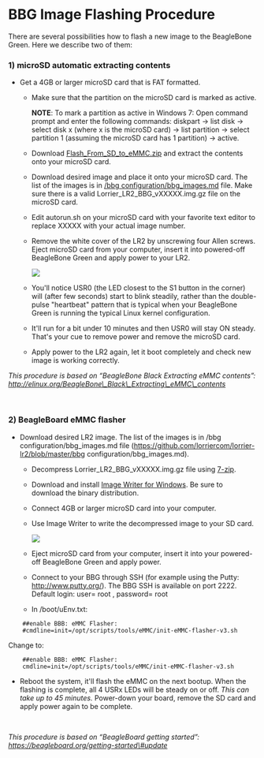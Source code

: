 BBG Image Flashing Procedure
============================

There are several possibilities how to flash a new image to the BeagleBone
Green. Here we describe two of them:

### 1) microSD automatic extracting contents

-   Get a 4GB or larger microSD card that is FAT formatted.

    -   Make sure that the partition on the microSD card is marked as active.

        **NOTE**: To mark a partition as active in Windows 7: Open command
        prompt and enter the following commands: diskpart -\> list disk -\>
        select disk x (where x is the microSD card) -\> list partition -\>
        select partition 1 (assuming the microSD card has 1 partition) -\>
        active.

    -   Download
        [Flash\_From\_SD\_to\_eMMC.zip](https://drive.google.com/open?id=0B2d6XCsqk9PSREFxVFRpUG5MNTA)
        and extract the contents onto your microSD card.

    -   Download desired image and place it onto your microSD card. The list of
        the images is in [/bbg
        configuration/bbg\_images.md](https://github.com/lorriercom/lorrier-lr2/blob/master/bbg%20configuration/bbg_images.md)
        file. Make sure there is a valid Lorrier\_LR2\_BBG\_vXXXXX.img.gz file
        on the microSD card.

    -   Edit autorun.sh on your microSD card with your favorite text editor to
        replace XXXXX with your actual image number.

    -   Remove the white cover of the LR2 by unscrewing four Allen screws. Eject
        microSD card from your computer, insert it into powered-off BeagleBone
        Green and apply power to your LR2.

        ![](https://abload.de/img/img_1809f2sp0.jpg)

    -   You'll notice USR0 (the LED closest to the S1 button in the corner) will
        (after few seconds) start to blink steadily, rather than the
        double-pulse "heartbeat" pattern that is typical when your BeagleBone
        Green is running the typical Linux kernel configuration.

    -   It'll run for a bit under 10 minutes and then USR0 will stay ON steady.
        That's your cue to remove power and remove the microSD card.

    -   Apply power to the LR2 again, let it boot completely and check new image
        is working correctly.

*This procedure is based on “BeagleBone Black Extracting eMMC contents”:
http://elinux.org/BeagleBone\_Black\_Extracting\_eMMC\_contents*

 

### 2) BeagleBoard eMMC flasher

-   Download desired LR2 image. The list of the images is in /bbg
    configuration/bbg\_images.md file
    (https://github.com/lorriercom/lorrier-lr2/blob/master/bbg
    configuration/bbg\_images.md).

    -   Decompress Lorrier\_LR2\_BBG\_vXXXXX.img.gz file using
        [7-zip](http://www.7-zip.org/download.html).

    -   Download and install [Image Writer for
        Windows](https://sourceforge.net/projects/win32diskimager/files/latest/download).
        Be sure to download the binary distribution.

    -   Connect 4GB or larger microSD card into your computer.

    -   Use Image Writer to write the decompressed image to your SD card.

        ![](https://beagleboard.org/static/images/write-latestimage.png)

    -   Eject microSD card from your computer, insert it into your powered-off
        BeagleBone Green and apply power.

    -   Connect to your BBG through SSH (for example using the Putty:
        http://www.putty.org/). The BBG SSH is available on port 2222. Default
        login: user= root , password= root

    -   In /boot/uEnv.txt:

~~~~~~~~~~~~~~~~~~~~~~~~~~~~~~~~~~~~~~~~~~~~~~~~~~~~~~~~~~~~~~~~~~~~~~~~~~~~~~~~
    ##enable BBB: eMMC Flasher:
    #cmdline=init=/opt/scripts/tools/eMMC/init-eMMC-flasher-v3.sh
~~~~~~~~~~~~~~~~~~~~~~~~~~~~~~~~~~~~~~~~~~~~~~~~~~~~~~~~~~~~~~~~~~~~~~~~~~~~~~~~

Change to:

~~~~~~~~~~~~~~~~~~~~~~~~~~~~~~~~~~~~~~~~~~~~~~~~~~~~~~~~~~~~~~~~~~~~~~~~~~~~~~~~
    ##enable BBB: eMMC Flasher:
    cmdline=init=/opt/scripts/tools/eMMC/init-eMMC-flasher-v3.sh
~~~~~~~~~~~~~~~~~~~~~~~~~~~~~~~~~~~~~~~~~~~~~~~~~~~~~~~~~~~~~~~~~~~~~~~~~~~~~~~~

-   Reboot the system, it'll flash the eMMC on the next bootup. When the
    flashing is complete, all 4 USRx LEDs will be steady on or off. *This can
    take up to 45 minutes.* Power-down your board, remove the SD card and apply
    power again to be complete.

 

*This procedure is based on “BeagleBoard getting started”:
https://beagleboard.org/getting-started\#update*

